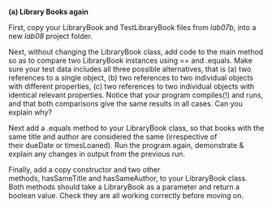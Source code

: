 **(a) Library Books again**

First, copy your LibraryBook and TestLibraryBook files from *lab07b*, into a new *lab08* project folder.

Next, without changing the LibraryBook class, add code to the main method so as to compare two LibraryBook instances using == and .equals. Make sure your test data includes all three possible alternatives, that is (a) two references to a single object, (b) two references to two individual objects with different properties, (c) two references to two individual objects with identical relevant properties. Notice that your program compiles(!) and runs, and that both comparisons give the same results in all cases. Can you explain why?

Next add a .equals method to your LibraryBook class, so that books with the same title and author are considered the same (irrespective of their dueDate or timesLoaned). Run the program again, demonstrate & explain any changes in output from the previous run.

Finally, add a copy constructor and two other methods, hasSameTitle and hasSameAuthor, to your LibraryBook class. Both methods should take a LibraryBook as a parameter and return a boolean value. Check they are all working correctly before moving on.